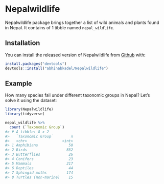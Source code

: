 
<!-- README.md is generated from README.Rmd. Please edit that file -->

# Nepalwildlife

<!-- badges: start -->

<!-- badges: end -->

Nepalwildlife package brings together a list of wild animals and plants
found in Nepal. It contains of 1 tibble named `nepal_wildlife`.

## Installation

You can install the released version of Nepalwildlife from
[Github](https://github.com/abhinabkadel/Nepalwildlife) with:

``` r
install.packages("devtools")
devtools::install("abhinabkadel/Nepalwildlife")
```

## Example

How many species fall under different taxonomic groups in Nepal? Let’s
solve it using the dataset:

``` r
library(Nepalwildlife) 
library(tidyverse)

nepal_wildlife %>% 
  count (`Taxonomic Group`)
#> # A tibble: 8 x 2
#>   `Taxonomic Group`        n
#>   <chr>                <int>
#> 1 Amphibians              58
#> 2 Birds                  852
#> 3 Butterflies             26
#> 4 Conifers                23
#> 5 Mammals                217
#> 6 Reptiles                44
#> 7 Sphingid moths         174
#> 8 Turtles (non-marine)    15
```
